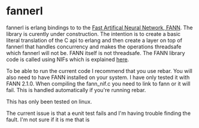 fannerl
======

fannerl is erlang bindings to to the [Fast Artifical Neural Network, FANN](http://leenissen.dk/fann). The library is curently under construction. The intention is to create a basic literal translation of the C api to erlang and then create a layer on top of fannerl that handles concurrency and makes the operations threadsafe which fannerl will not be. FANN itself is not threadsafe. The FANN library code is called using NIFs which is explained [here](http://www.erlang.org/doc/man/erl_nif.html).

To be able to run the current code I recommend that you use rebar. You will also need to have FANN installed on your system. I have only tested it with FANN 2.1.0. When compiling the fann_nif.c you need to link to fann or it will fail. This is handled automatically if you're running rebar.

This has only been tested on linux.


The current issue is that a eunit test fails and I'm having trouble finding the fault. I'm not sure if it is me that is 